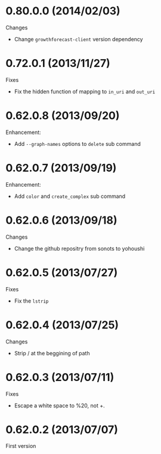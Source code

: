 # 0.80.0.0 (2014/02/03)

Changes

* Change `growthforecast-client` version dependency

# 0.72.0.1 (2013/11/27)

Fixes

* Fix the hidden function of mapping to `in_uri` and `out_uri`

# 0.62.0.8 (2013/09/20)

Enhancement:

* Add `--graph-names` options to `delete` sub command

# 0.62.0.7 (2013/09/19)

Enhancement:

* Add `color` and `create_complex` sub command

# 0.62.0.6 (2013/09/18)

Changes

* Change the github repositry from sonots to yohoushi

# 0.62.0.5 (2013/07/27)

Fixes

* Fix the `lstrip`

# 0.62.0.4 (2013/07/25)

Changes

* Strip / at the beggining of path

# 0.62.0.3 (2013/07/11)

Fixes

* Escape a white space to %20, not +.

# 0.62.0.2 (2013/07/07)

First version

